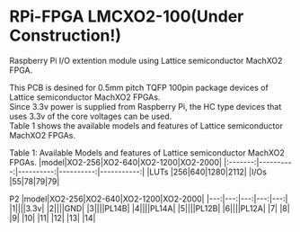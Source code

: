 # RPi-FPGA LMCXO2-100(Under Construction!)
Raspberry Pi I/O extention module using Lattice semiconductor MachXO2 FPGA.

This PCB is desined for 0.5mm pitch TQFP 100pin package devices of Lattice semiconductor MachXO2 FPGAs.  
Since 3.3v power is supplied from Raspberry Pi, the HC type devices that uses 3.3v of the core voltages can be used.  
Table 1 shows the available models and features of Lattice semiconductor MachXO2 FPGAs.  

Table 1: Available Models and features of Lattice semiconductor MachXO2 FPGAs.
|model|XO2-256|XO2-640|XO2-1200|XO2-2000|
|:-------:|----------:|----------:|----------:|-----------:|
|LUTs |256|640|1280|2112|
|I/Os |55|78|79|79|    
  
P2
|model|XO2-256|XO2-640|XO2-1200|XO2-2000|
|---:|---:|---:|---:|---:|
|1||||3.3v|
|2||||GND|
|3||||PL14B|
|4||||PL14A|
|5||||PL12B|
|6||||PL12A|
|7|
|8|
|9|
|10|
|11|
|12|
|13|
|14|

